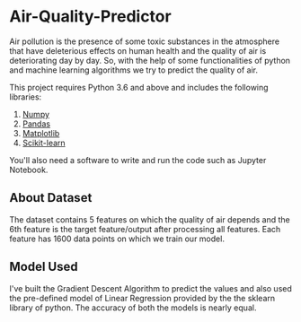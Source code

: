 # Air-Quality-Predictor

Air pollution is the presence of some toxic substances in the atmosphere that have deleterious effects on human health and the quality of air is deteriorating day by day. So, with the help of some functionalities of python and machine learning algorithms we try to predict the quality of air.

This project requires Python 3.6 and above and includes the following libraries:

1. [Numpy](https://numpy.org/)
2. [Pandas](https://pandas.pydata.org/)
3. [Matplotlib](https://matplotlib.org/)
4. [Scikit-learn](https://scikit-learn.org/stable/)

You'll also need a software to write and run the code such as Jupyter Notebook.

## About  Dataset

The dataset contains 5 features on which the quality of air depends and the 6th feature is the target feature/output after processing all features. Each feature has 1600 data points on which we train our model.

## Model Used

I've built the Gradient Descent Algorithm to predict the values and also used the pre-defined model of Linear Regression provided by the the sklearn library of python.
The accuracy of both the models is nearly equal.
